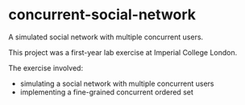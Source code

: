 # concurrent-social-network

A simulated social network with multiple concurrent users.

This project was a first-year lab exercise at Imperial College London. 

The exercise involved:
- simulating a social network with multiple concurrent users
- implementing a fine-grained concurrent ordered set
